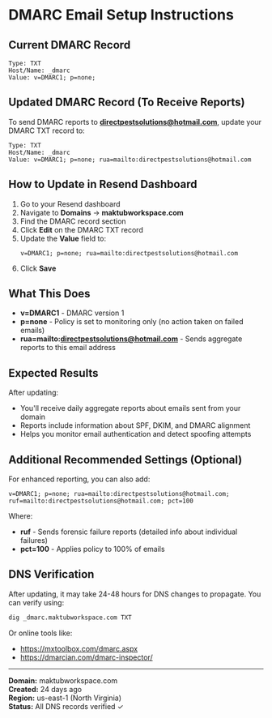 # DMARC Email Setup Instructions

## Current DMARC Record
```
Type: TXT
Host/Name: _dmarc
Value: v=DMARC1; p=none;
```

## Updated DMARC Record (To Receive Reports)
To send DMARC reports to **directpestsolutions@hotmail.com**, update your DMARC TXT record to:

```
Type: TXT
Host/Name: _dmarc
Value: v=DMARC1; p=none; rua=mailto:directpestsolutions@hotmail.com
```

## How to Update in Resend Dashboard

1. Go to your Resend dashboard
2. Navigate to **Domains** → **maktubworkspace.com**
3. Find the DMARC record section
4. Click **Edit** on the DMARC TXT record
5. Update the **Value** field to:
   ```
   v=DMARC1; p=none; rua=mailto:directpestsolutions@hotmail.com
   ```
6. Click **Save**

## What This Does

- **v=DMARC1** - DMARC version 1
- **p=none** - Policy is set to monitoring only (no action taken on failed emails)
- **rua=mailto:directpestsolutions@hotmail.com** - Sends aggregate reports to this email address

## Expected Results

After updating:
- You'll receive daily aggregate reports about emails sent from your domain
- Reports include information about SPF, DKIM, and DMARC alignment
- Helps you monitor email authentication and detect spoofing attempts

## Additional Recommended Settings (Optional)

For enhanced reporting, you can also add:
```
v=DMARC1; p=none; rua=mailto:directpestsolutions@hotmail.com; ruf=mailto:directpestsolutions@hotmail.com; pct=100
```

Where:
- **ruf** - Sends forensic failure reports (detailed info about individual failures)
- **pct=100** - Applies policy to 100% of emails

## DNS Verification

After updating, it may take 24-48 hours for DNS changes to propagate. You can verify using:
```bash
dig _dmarc.maktubworkspace.com TXT
```

Or online tools like:
- https://mxtoolbox.com/dmarc.aspx
- https://dmarcian.com/dmarc-inspector/

---

**Domain:** maktubworkspace.com  
**Created:** 24 days ago  
**Region:** us-east-1 (North Virginia)  
**Status:** All DNS records verified ✓

